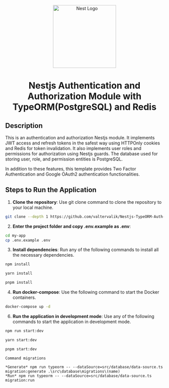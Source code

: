 <p align="center">
  <a href="http://nestjs.com/" target="blank"><img src="https://nestjs.com/img/logo-small.svg" width="200" alt="Nest Logo" /></a>
</p>

[circleci-image]: https://img.shields.io/circleci/build/github/nestjs/nest/master?token=abc123def456
[circleci-url]: https://circleci.com/gh/nestjs/nest

<h1 align="center"> Nestjs Authentication and Authorization Module with TypeORM(PostgreSQL) and Redis </h1>

## Description

This is an authentication and authorization Nestjs module. It implements JWT access and refresh tokens in the safest way using HTTPOnly cookies and Redis for token invalidation. It also implements user roles and permissions for authorization using Nestjs guards. The database used for storing user, role, and permission entities is PostgreSQL.

In addition to these features, this template provides Two Factor Authentication and Google OAuth2 authentication functionalities.

## Steps to Run the Application

1. **Clone the repository**: Use git clone command to clone the repository to your local machine.

```bash
git clone --depth 1 https://github.com/valtervalik/Nestjs-TypeORM-Auth-Template.git my-app
```

2. **Enter the project folder and copy .env.example as .env**:

```bash
cd my-app
cp .env.example .env
```

3. **Install dependencies**: Run any of the following commands to install all the necessary dependencies.

```bash
npm install
```
```bash
yarn install
```
```bash
pnpm install
```

4. **Run docker-compose**: Use the following command to start the Docker containers.

```bash
docker-compose up -d
```

6. **Run the application in development mode**: Use any of the following commands to start the application in development mode.

```bash
npm run start:dev
```
```bash
yarn start:dev
```
```bash
pnpm start:dev
```


```
Command migrations

*Generate* npm run typeorm -- --dataSource=src/database/data-source.ts migration:generate .\src\database\migrations\(name)
*Run* npm run typeorm -- --dataSource=src/database/data-source.ts migration:run

```

